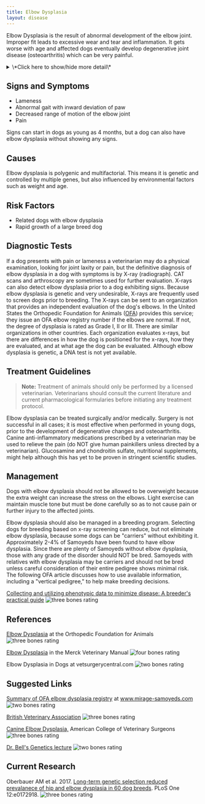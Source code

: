 ```yaml
---
title: Elbow Dysplasia
layout: disease
---
```


Elbow Dysplasia is the result of abnormal development of the elbow
joint. Improper fit leads to excessive wear and tear and inflammation.
It gets worse with age and affected dogs eventually develop degenerative
joint disease (osteoarthritis) which can be very painful.

<details>
<summary>\*Click here to show/hide more detail\*</summary>

There are three different abnormalities that may occur singly or together in elbow dysplasia in one or both elbows:

- Fragmentation of the medial coronoid process of the ulna
- Osteochondritis (or osteochondrosis) of the medial humeral condyle
- Ununited anconeal process

[Description of abnormalities](http://www.merckvetmanual.com/mvm/musculoskeletal_system/arthropathies_and_related_disorders_in_small_animals/elbow_dysplasia_in_small_animals.html) in the Merck Veterinary Manual
![4 bones](/img/4-bones.gif)

</details>

## Signs and Symptoms

- Lameness
- Abnormal gait with inward deviation of paw
- Decreased range of motion of the elbow joint
- Pain

Signs can start in dogs as young as 4 months, but a dog can also have
elbow dysplasia without showing any signs.

## Causes

Elbow dysplasia is polygenic and multifactorial. This means it is
genetic and controlled by multiple genes, but also influenced by
environmental factors such as weight and age.

## Risk Factors

- Related dogs with elbow dysplasia
- Rapid growth of a large breed dog

## Diagnostic Tests

If a dog presents with pain or lameness a veterinarian may do a physical
examination, looking for joint laxity or pain, but the definitive
diagnosis of elbow dysplasia in a dog with symptoms is by X-ray
(radiograph). CAT scans and arthroscopy are sometimes used for further
evaluation. X-rays can also detect elbow dysplasia prior to a dog
exhibiting signs. Because elbow dysplasia is genetic and very
undesirable, X-rays are frequently used to screen dogs prior to
breeding. The X-rays can be sent to an organization that provides an
independent evaluation of the dog's elbows. In the United States the
Orthopedic Foundation for Animals
([OFA](https://www.ofa.org/)) provides this service;
they issue an OFA elbow registry number if the elbows are normal. If
not, the degree of dysplasia is rated as Grade I, II or III. There are
similar organizations in other countries. Each organization evaluates
x-rays, but there are differences in how the dog is positioned for the
x-rays, how they are evaluated, and at what age the dog can be
evaluated. Although elbow dysplasia is genetic, a DNA test is not yet
available.

## Treatment Guidelines

> **Note:** Treatment of animals should only be performed by a licensed
> veterinarian. Veterinarians should consult the current literature and
> current pharmacological formularies before initiating any treatment
> protocol.

Elbow dysplasia can be treated surgically and/or medically. Surgery is
not successful in all cases; it is most effective when performed in
young dogs, prior to the development of degenerative changes and
osteoarthritis. Canine anti-inflammatory medications prescribed by a
veterinarian may be used to relieve the pain (do NOT give human
painkillers unless directed by a veterinarian). Glucosamine and
chondroitin sulfate, nutritional supplements, might help although this
has yet to be proven in stringent scientific studies.

## Management

Dogs with elbow dysplasia should not be allowed to be overweight because
the extra weight can increase the stress on the elbows. Light exercise
can maintain muscle tone but must be done carefully so as to not cause
pain or further injury to the affected joints.

Elbow dysplasia should also be managed in a breeding program. Selecting
dogs for breeding based on x-ray screening can reduce, but not eliminate
elbow dysplasia, because some dogs can be "carriers" without
exhibiting it. Approximately 2-4% of Samoyeds have been found to have
elbow dysplasia. Since there are plenty of Samoyeds without elbow
dysplasia, those with any grade of the disorder should NOT be bred.
Samoyeds with relatives with elbow dysplasia may be carriers and should
not be bred unless careful consideration of their entire pedigree shows
minimal risk. The following OFA article discusses how to use available
information, including a "vertical pedigree," to help make breeding
decisions.

[Collecting and utilizing phenotypic data to minimize disease: A breeder's practical guide](https://www.ofa.org/pdf/hovanart.pdf) ![three
bones
rating](/img/3-bones.gif)

## References

[Elbow Dysplasia](https://www.ofa.org/diseases/elbow-dysplasia) at
the Orthopedic Foundation for Animals ![three bones
rating](/img/3-bones.gif)

[Elbow
Dysplasia](http://www.merckvetmanual.com/mvm/musculoskeletal_system/arthropathies_and_related_disorders_in_small_animals/elbow_dysplasia_in_small_animals.html)
in the Merck Veterinary Manual ![four bones
rating](/img/4-bones.gif)

Elbow Dysplasia in Dogs at vetsurgerycentral.com ![two bones
rating](/img/2-bones.gif)

## Suggested Links

[Summary of OFA elbow dysplasia
registry](http://www.mirage-samoyeds.com/elbowofa.htm)
at www.mirage-samoyeds.com ![two bones
rating](/img/2-bones.gif)

[British Veterinary
Association](https://www.bva.co.uk/canine-health-schemes/elbow-scheme/)
![three bones
rating](/img/3-bones.gif)

[Canine Elbow
Dysplasia,](https://www.acvs.org/small-animal/canine-elbow-dysplasia)
American College of Veterinary Surgeons ![three bones
rating](/img/3-bones.gif)

[Dr. Bell's Genetics
lecture](/files/dr_bell_genetics_lecture.pdf)
![two bones
rating](/img/2-bones.gif)

## Current Research

Oberbauer AM et al. 2017. [Long-term genetic selection reduced prevalanece of hip and elbow dysplasia in 60 dog breeds](https://www.ncbi.nlm.nih.gov/pmc/articles/PMC5325577/). PLoS One 12:e0172918. ![three bones rating](/img/3-bones.gif)
